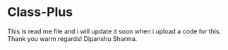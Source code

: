 # Class-Plus
This is read me file and i will update it soon when i upload a code for this. Thank you warm regards! Dipanshu Sharma.
